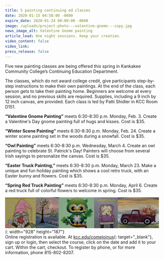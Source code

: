 ```yaml
---
title: 5 painting continuing ed classes
date: 2020-01-15 04:58:00 -0600
expire_date: 2020-01-24 00:00:00 -0600
image: /uploads/project-photo---valentine-gnome---copy.jpg
news_image_alt: Valentine Gnome painting
article_lead: One night sessions. Keep your creation.
video_content: false
video_link:
press_release: false
---
```


Five new painting classes are being offered this spring in Kankakee Community College’s Continuing Education Department.

The classes, which do not award college credit, give participants step-by-step instructions to make their own paintings. At the end of the class, each person gets to take their painting home. Beginners are welcome at every session, and no previous skills are required. Supplies, including a 9 inch by 12 inch canvas, are provided. Each class is led by Patti Shidler in KCC Room D151.&nbsp;

**“Valentine Gnome Painting”** meets 6:30-8:30 p.m. Monday, Feb. 3. Create a Valentine's Day gnome painting full of hugs and kisses. Cost is $35.

**“Winter Scene Painting”** meets 6:30-8:30 p.m. Monday, Feb. 24. Create a winter scene painting set in the woods during a snowfall. Cost is $35.

**“Owl Painting”** meets 6:30-8:30 p.m. Wednesday, March 4. Create an owl painting to celebrate St. Patrick's Day\! Painters will choose from several Irish sayings to personalize the canvas. Cost is $35.

**“Easter Truck Painting,”** meets 6:30-8:30 p.m. Monday, March 23. Make a unique and fun holiday painting which shows a cool retro truck, with an Easter bunny and flowers. Cost is $35.

**“Spring Red Truck Painting”** meets 6:30-8:30 p.m. Monday, April 6. Create a red truck full of colorful flowers to welcome in spring. Cost is $35.

![](/uploads/combo-painting.JPG){: width="928" height="187"}<br>Online registration is available. At [kcc.edu/comejoinus](https://www.enrole.com/kcc/jsp/login.jsp){: target="_blank"}, sign up or login, then select the course, click on the date and add it to your cart. Within the cart, checkout. To register by phone, or for more information, phone 815-802-8207.<br>&nbsp;